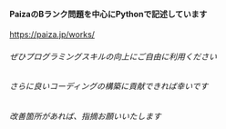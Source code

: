#### PaizaのBランク問題を中心にPythonで記述しています
https://paiza.jp/works/
###### ぜひプログラミングスキルの向上にご自由に利用ください
###### さらに良いコーディングの構築に貢献できれば幸いです
###### 改善箇所があれば、指摘お願いいたします
